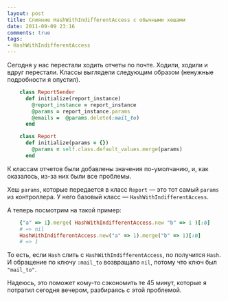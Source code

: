 ```yaml
---
layout: post
title: Слияние HashWithIndifferentAccess с обычными хешами
date: 2011-09-09 23:16
comments: true
tags:
- HashWithIndifferentAccess
---
```


Сегодня у нас перестали ходить отчеты по почте. Ходили, ходили и вдруг перестали. Kлассы выглядели следующим образом
(ненужные подробности я опустил).

``` ruby
    class ReportSender
      def initialize(report_instance)
        @report_instance = report_instance
        @params = report_instance.params
        @emails =  @params.delete(:mail_to)
      end
```

``` ruby
    class Report
      def initialize(params = {})
        @params = self.class.default_values.merge(params)
      end
```

К классам отчетов были добавлены значения по-умолчанию, и, как оказалось, из-за них были все проблемы.

Хеш `params`, которые передается в класс `Report` — это тот самый `params` из контроллера. У него базовый класс — `HashWithIndifferentAccess`.

А теперь посмотрим на такой пример:

``` ruby
    {"a" => 1}.merge( HashWithIndifferentAccess.new "b" => 1 )[:b]
    # => nil 
    HashWithIndifferentAccess.new("a" => 1).merge("b" => 1)[:b]
    # => 1 
```

То есть, если `Hash` слить с `HashWithIndifferentAccess`, nо получится `Hash`. И обращение по ключу `:mail_to`
возвращало `nil`, потому что ключ был `"mail_to"`.

Надеюсь, это поможет кому-то сэкономить те 45 минут, которые я потратил сегодня вечером, разбираясь с этой проблемой.
